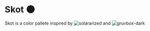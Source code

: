 # Skot 🌑

Skot is a color pallete inspired by ![solararized](https://ethanschoonover.com/solarized/) and ![gruvbox-dark](https://github.com/morhetz/gruvbox)
